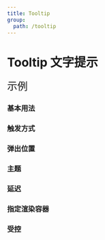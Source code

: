 ```yaml
---
title: Tooltip
group:
  path: /tooltip
---
```


# Tooltip 文字提示

<font size='5'>示例</font>

### 基本用法

<code src="./demo/Basic.tsx"></code>

### 触发方式

<code src="./demo/Trigger.tsx" desc='两种触发方式，鼠标移入、点击。'></code>

### 弹出位置

<code src="./demo/Placement.tsx"></code>

### 主题

<code src="./demo/Theme.tsx" desc='提供了两个不同的主题: `dark` 和 `light`。设置theme属性来改变主题，默认为`dark`'></code>

### 延迟

<code src="./demo/Delay.tsx" desc='设置delay 属性来延迟展示'></code>

### 指定渲染容器

<code src="./demo/PopupContainer.tsx" desc='设置 getPopupContainer 指定渲染的目标容器'></code>

### 受控

<code src="./demo/Controlled.tsx" desc='通过visible配合onVisibleChange控制浮层显示'></code>
